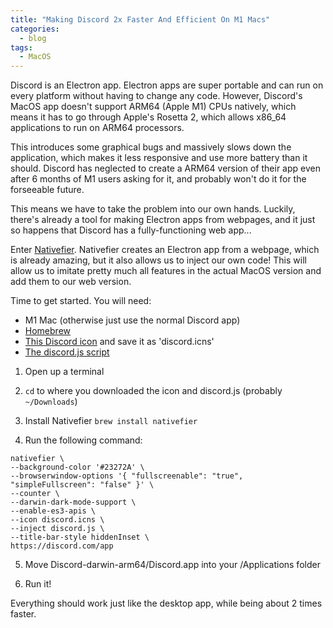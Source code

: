 ```yaml
---
title: "Making Discord 2x Faster And Efficient On M1 Macs"
categories:
  - blog
tags:
  - MacOS
---
```

Discord is an Electron app. Electron apps are super portable and can run on every platform without having to change any code. However, Discord's MacOS app doesn't support ARM64 (Apple M1) CPUs natively, which means it has to go through Apple's Rosetta 2, which allows x86_64 applications to run on ARM64 processors.

This introduces some graphical bugs and massively slows down the application, which makes it less responsive and use more battery than it should. Discord has neglected to create a ARM64 version of their app even after 6 months of M1 users asking for it, and probably won't do it for the forseeable future.

This means we have to take the problem into our own hands. Luckily, there's already a tool for making Electron apps from webpages, and it just so happens that Discord has a fully-functioning web app...

Enter [Nativefier](https://github.com/nativefier/nativefier). Nativefier creates an Electron app from a webpage, which is already amazing, but it also allows us to inject our own code! This will allow us to imitate pretty much all features in the actual MacOS version and add them to our web version.

Time to get started. You will need:
- M1 Mac (otherwise just use the normal Discord app)
- [Homebrew](https://brew.sh)
- [This Discord icon](https://media.macosicons.com/parse/files/macOSicons/8bd2d46228e7ecc74e67901948a8df93_Discord.icns) and save it as 'discord.icns'
- [The discord.js script](https://gist.github.com/Randomblock1/b8cd3948ce0b4688b874f2643a2a6941)

1. Open up a terminal

2. `cd` to where you downloaded the icon and discord.js (probably `~/Downloads`)

3. Install Nativefier
  `brew install nativefier`

4. Run the following command:
  ```
  nativefier \
  --background-color '#23272A' \
  --browserwindow-options '{ "fullscreenable": "true", "simpleFullscreen": "false" }' \
  --counter \
  --darwin-dark-mode-support \
  --enable-es3-apis \
  --icon discord.icns \
  --inject discord.js \
  --title-bar-style hiddenInset \
  https://discord.com/app
  ```

5. Move Discord-darwin-arm64/Discord.app into your /Applications folder

6. Run it!

Everything should work just like the desktop app, while being about 2 times faster.